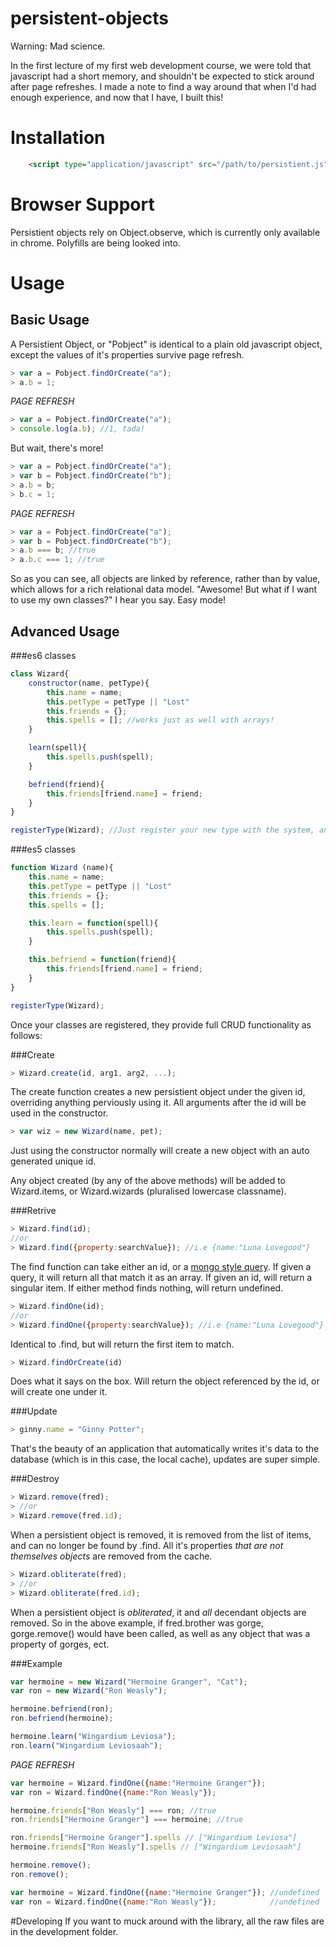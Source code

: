# persistent-objects

Warning: Mad science.

In the first lecture of my first web development course, we were told that javascript had a short memory, and shouldn't be expected to stick around after page refreshes. I made a note to find a way around that when I'd had enough experience, and now that I have, I built this!

# Installation

```html
    <script type="application/javascript" src="/path/to/persistient.js"></script>
```

# Browser Support
Persistient objects rely on Object.observe, which is currently only available in chrome. Polyfills are being looked into.

# Usage

## Basic Usage
A Persistient Object, or "Pobject" is identical to a plain old javascript object, except the values of it's properties survive page refresh.
```javascript
> var a = Pobject.findOrCreate("a");
> a.b = 1;
```

*PAGE REFRESH*

```javascript
> var a = Pobject.findOrCreate("a");
> console.log(a.b); //1, tada!
```

But wait, there's more!

```javascript
> var a = Pobject.findOrCreate("a");
> var b = Pobject.findOrCreate("b");
> a.b = b;
> b.c = 1;
```

*PAGE REFRESH*

```javascript
> var a = Pobject.findOrCreate("a");
> var b = Pobject.findOrCreate("b");
> a.b === b; //true
> a.b.c === 1; //true
```

So as you can see, all objects are linked by reference, rather than by value, which allows for a rich relational data model. "Awesome! But what if I want to use my own classes?" I hear you say. Easy mode!

## Advanced Usage

###es6 classes
```javascript
class Wizard{
    constructor(name, petType){
        this.name = name;
        this.petType = petType || "Lost"
        this.friends = {};
        this.spells = []; //works just as well with arrays!
    }

    learn(spell){
        this.spells.push(spell);
    }

    befriend(friend){
        this.friends[friend.name] = friend;
    }
}

registerType(Wizard); //Just register your new type with the system, and you're good to go!
```

###es5 classes

```javascript
function Wizard (name){
    this.name = name;
    this.petType = petType || "Lost"
    this.friends = {};
    this.spells = [];

    this.learn = function(spell){
        this.spells.push(spell);
    }

    this.befriend = function(friend){
        this.friends[friend.name] = friend;
    }
}

registerType(Wizard);
```

Once your classes are registered, they provide full CRUD functionality as follows:

###Create
```javascript
> Wizard.create(id, arg1, arg2, ...);
```
The create function creates a new persistient object under the given id, overriding anything perviously using it. All arguments after the id will be used in the constructor.

```javascript
> var wiz = new Wizard(name, pet);
```
Just using the constructor normally will create a new object with an auto generated unique id.

Any object created (by any of the above methods) will be added to Wizard.items, or Wizard.wizards (pluralised lowercase classname).

###Retrive
```javascript
> Wizard.find(id);
//or
> Wizard.find({property:searchValue}); //i.e {name:"Luna Lovegood"}
```
The find function can take either an id, or a [mongo style query](https://github.com/crcn/sift.js/tree/master). If given a query, it will return all that match it as an array. If given an id, will return a singular item.
If either method finds nothing, will return undefined.

```javascript
> Wizard.findOne(id);
//or
> Wizard.findOne({property:searchValue}); //i.e {name:"Luna Lovegood"}
```
Identical to .find, but will return the first item to match.

```javascript
> Wizard.findOrCreate(id)
```
Does what it says on the box. Will return the object referenced by the id, or will create one under it.

###Update
```javascript
> ginny.name = "Ginny Potter";
```
That's the beauty of an application that automatically writes it's data to the database (which is in this case, the local cache), updates are super simple.

###Destroy
```javascript
> Wizard.remove(fred);
> //or
> Wizard.remove(fred.id);
```
When a persistient object is removed, it is removed from the list of items, and can no longer be found by .find. All it's properties *that are not themselves objects* are removed from the cache.

```javascript
> Wizard.obliterate(fred);
> //or
> Wizard.obliterate(fred.id);
```
When a persistient object is *obliterated*, it and *all* decendant objects are removed. So in the above example, if fred.brother was gorge, gorge.remove() would have been called, as well as any object that was a property of gorges, ect.

###Example

```javascript
var hermoine = new Wizard("Hermoine Granger", "Cat");
var ron = new Wizard("Ron Weasly");

hermoine.befriend(ron);
ron.befriend(hermoine);

hermoine.learn("Wingardium Leviosa");
ron.learn("Wingardium Leviosaah");
```

*PAGE REFRESH*

```javascript
var hermoine = Wizard.findOne({name:"Hermoine Granger"});
var ron = Wizard.findOne({name:"Ron Weasly"});

hermoine.friends["Ron Weasly"] === ron; //true
ron.friends["Hermoine Granger"] === hermoine; //true

ron.friends["Hermoine Granger"].spells // ["Wingardium Leviosa"]
hermoine.friends["Ron Weasly"].spells // ["Wingardium Leviosaah"]

hermoine.remove();
ron.remove();

var hermoine = Wizard.findOne({name:"Hermoine Granger"}); //undefined
var ron = Wizard.findOne({name:"Ron Weasly"});            //undefined
```

#Developing
If you want to muck around with the library, all the raw files are in the development folder.
